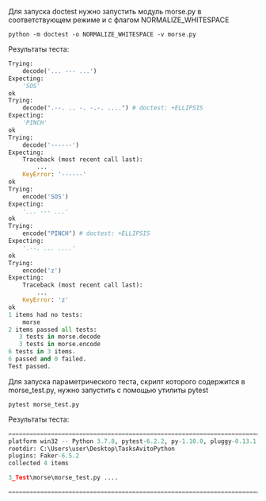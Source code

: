 Для запуска doctest нужно запустить модуль morse.py в соответствующем режиме и с флагом NORMALIZE_WHITESPACE 
```buildoutcfg
python -m doctest -o NORMALIZE_WHITESPACE -v morse.py
```
Результаты теста:
```python
Trying:
    decode('... --- ...')
Expecting:
    'SOS'
ok
Trying:
    decode(".--. .. -. -.-. ....") # doctest: +ELLIPSIS
Expecting:
    'PINCH'
ok
Trying:
    decode('------')
Expecting:
    Traceback (most recent call last):
        ...
    KeyError: '------'
ok
Trying:
    encode('SOS')
Expecting:
    '... --- ...'
ok
Trying:
    encode("PINCH") # doctest: +ELLIPSIS
Expecting:
    '.--. ... ....'
ok
Trying:
    encode('z')
Expecting:
    Traceback (most recent call last):
        ...
    KeyError: 'z'
ok
1 items had no tests:
    morse
2 items passed all tests:
   3 tests in morse.decode
   3 tests in morse.encode
6 tests in 3 items.
6 passed and 0 failed.
Test passed.
```
Для запуска параметрического теста, скрипт которого содержится в  morse_test.py, нужно запустить с помощью утилиты pytest
```buildoutcfg
pytest morse_test.py
```
Результаты теста:
```python
========================================================================================================== test session starts ===========================================================================================================
platform win32 -- Python 3.7.8, pytest-6.2.2, py-1.10.0, pluggy-0.13.1
rootdir: C:\Users\user\Desktop\TasksAvitoPython
plugins: Faker-6.5.2
collected 4 items                                                                                                                                                                                                                         

3_Test\morse\morse_test.py ....                                                                                                                                                                                                     [100%]

=========================================================================================================== 4 passed in 0.10s ============================================================================================================
```

